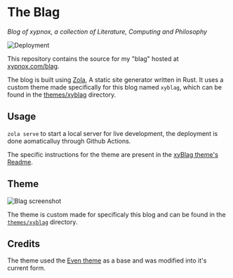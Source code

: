 # The Blag

*Blog of xypnox, a collection of Literature, Computing and Philosophy*

![Deployment](https://github.com/xypnox/blag/workflows/Deployment/badge.svg)



This repository contains the source for my "blag" hosted at [xypnox.com/blag](https://www.xypnox.com/blag/).

The blog is built using [Zola](https://www.getzola.org/), A static site generator written in Rust. It uses a custom theme made specifically for this blog named `xyblag`, which can be found in the [themes/xyblag](https://github.com/xypnox/blag/tree/master/themes/xyblag) directory.

## Usage

`zola serve` to start a local server for live development, the deployment is done aomaticalluy through Github Actions.

The specific instructions for the theme are present in the [xyBlag theme's Readme](https://github.com/xypnox/blag/blob/master/themes/xyblag/README.md).  



## Theme

![Blag screenshot](https://github.com/xypnox/blag/blob/master/themes/xyblag/screenshot.png?raw=true)

The theme is custom made for specificaly this blog and can be found in the [`themes/xyblag`](https://github.com/xypnox/blag/tree/master/themes/xyblag) directory.

## Credits

The theme used the [Even theme](https://github.com/getzola/even) as a base and was modified into it's current form.

